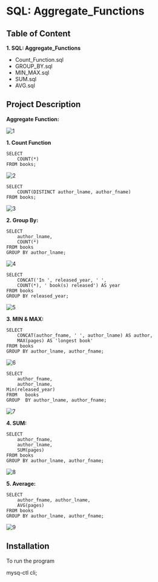 
# SQL: Aggregate_Functions





## Table of Content


**1. SQL: Aggregate_Functions**
 - Count_Function.sql
 - GROUP_BY.sql
 - MIN_MAX.sql
 - SUM.sql
 - AVG.sql
 
## Project Description

**Aggregate Function:**

![1](https://user-images.githubusercontent.com/128286364/233052293-0fe40be9-af9e-4c12-89c4-7f8fccd5110d.png)

**1. Count Function**

    SELECT 
        COUNT(*) 
    FROM books;
![2](https://user-images.githubusercontent.com/128286364/233052818-10a240a9-09ff-4fcf-a439-6b477a09db65.png)
  
    SELECT 
        COUNT(DISTINCT author_lname, author_fname) 
    FROM books;
![3](https://user-images.githubusercontent.com/128286364/233052887-f977543d-99c6-4c6a-b059-870ac90c6ab4.png)


**2. Group By:**

    SELECT 
        author_lname, 
        COUNT(*) 
    FROM books 
    GROUP BY author_lname;
![4](https://user-images.githubusercontent.com/128286364/233053012-dbaa34d4-4b65-42b7-a670-b8bf1e5d17ee.png)

    SELECT 
        CONCAT('In ', released_year, ' ', 
        COUNT(*), ' book(s) released') AS year 
    FROM books 
    GROUP BY released_year;
![5](https://user-images.githubusercontent.com/128286364/233053070-27c92414-1522-42a2-b57c-22ee99ad22d5.png)


**3. MIN & MAX:**

    SELECT
        CONCAT(author_fname, ' ', author_lname) AS author,
        MAX(pages) AS 'longest book'
    FROM books
    GROUP BY author_lname, author_fname;
![6](https://user-images.githubusercontent.com/128286364/233053121-f2045771-c806-4783-bcad-5ae9de9f2157.png)


    SELECT 
        author_fname, 
        author_lname, 
    Min(released_year) 
    FROM   books 
    GROUP  BY author_lname, author_fname;
![7](https://user-images.githubusercontent.com/128286364/233053161-0ac078ec-c240-4b04-8474-2e5df78ee340.png)


**4. SUM:**

    SELECT 
        author_fname, 
        author_lname,
	    SUM(pages) 
    FROM books
	GROUP BY author_lname, author_fname;
![8](https://user-images.githubusercontent.com/128286364/233053192-1f5fd4ef-837c-4fe0-87b4-756363b84c71.png)
	


**5. Average:**
 
    SELECT 
        author_fname, author_lname, 
        AVG(pages) 
    FROM books
    GROUP BY author_lname, author_fname;
![9](https://user-images.githubusercontent.com/128286364/233053246-8523f6ef-10cf-457a-8f41-53832543bdf6.png)

    
  

## Installation

To run the program

mysq-ctl cli;
